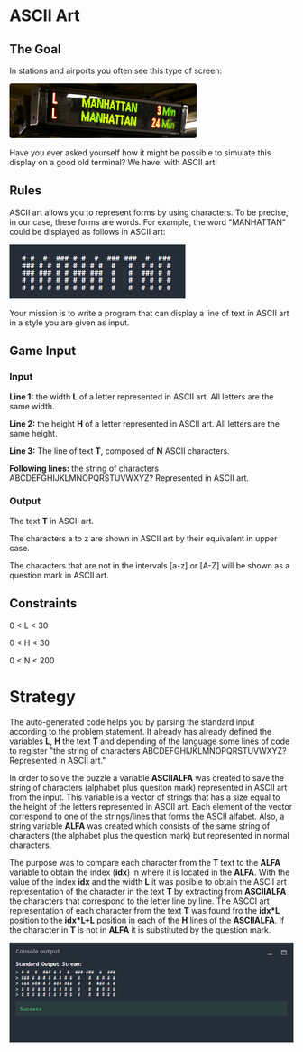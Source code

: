 # ASCII Art
## The Goal
In stations and airports you often see this type of screen:

![](led_display.jpg)

Have you ever asked yourself how it might be possible to simulate this display on a good old terminal? We have: with ASCII art!

## Rules
ASCII art allows you to represent forms by using characters. To be precise, in our case, these forms are words. For example, the word "MANHATTAN" could be displayed as follows in ASCII art:

![](MANHATTAN.png)

Your mission is to write a program that can display a line of text in ASCII art in a style you are given as input.

## Game Input

### Input

**Line 1:** the width **L** of a letter represented in ASCII art. All letters are the same width.

**Line 2:** the height **H** of a letter represented in ASCII art. All letters are the same height.

**Line 3:** The line of text **T**, composed of **N** ASCII characters.

**Following lines:** the string of characters ABCDEFGHIJKLMNOPQRSTUVWXYZ? Represented in ASCII art.

### Output

The text **T** in ASCII art.

The characters a to z are shown in ASCII art by their equivalent in upper case.

The characters that are not in the intervals [a-z] or [A-Z] will be shown as a question mark in ASCII art.

## Constraints

0 < L < 30

0 < H < 30

0 < N < 200

# Strategy

The auto-generated code helps you by parsing the standard input according to the problem statement. It already has already defined the variables **L**, **H** the text **T**  and depending of the language some lines of code to register "the string of characters ABCDEFGHIJKLMNOPQRSTUVWXYZ? Represented in ASCII art."

In order to solve the puzzle a variable **ASCIIALFA** was created to save the string of characters (alphabet plus quesiton mark) represented in ASCII art from the input. This variable is a vector of strings that has a size equal to the height of the letters represented in ASCII art. Each element of the vector correspond to one of the strings/lines that forms the ASCII alfabet. Also, a string variable **ALFA** was created which consists of the same string of characters (the alphabet plus the question mark) but represented in normal characters.

The purpose was to compare each character from the **T** text to the **ALFA** variable to obtain the index (**idx**) in where it is located in the **ALFA**. With the value of the index **idx** and the width **L** it was posible to obtain  the ASCII art representation of the character in the text **T** by extracting from **ASCIIALFA** the characters that correspond to the letter line by line. The ASCCI art representation of each character from the text **T** was found fro the **idx*L** position to the **idx*L+L** position in each of the **H** lines of the **ASCIIALFA**. If the character in **T** is not in **ALFA** it is substituted by the question mark.

![](ascii_art_co.png)
